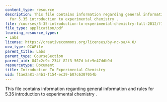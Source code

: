 ```yaml
---
content_type: resource
description: This file contains information regarding general information and rules
  for 5.35 introduction to experimental chemistry .
file: /courses/5-35-introduction-to-experimental-chemistry-fall-2012/f1ae2a81a4b1f154ec39b07c6307054b_MIT5_35F12_GeneralInformat.pdf
file_type: application/pdf
learning_resource_types:
- Labs
license: https://creativecommons.org/licenses/by-nc-sa/4.0/
ocw_type: OCWFile
parent_title: Labs
parent_type: CourseSection
parent_uid: 842c2c9c-234f-82f3-567d-bfe9e47ddb9d
resourcetype: Document
title: Introduction To Experimental Chemistry
uid: f1ae2a81-a4b1-f154-ec39-b07c6307054b
---
```

This file contains information regarding general information and rules for 5.35 introduction to experimental chemistry .